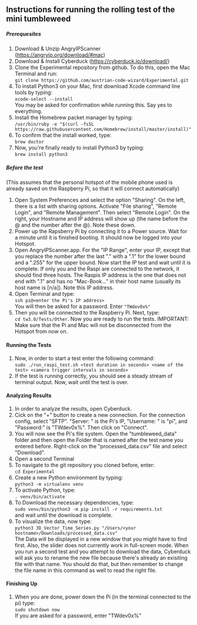 ## **Instructions for running the rolling test of the mini tumbleweed**

##### **Prerequesites** ####
1. Download & Unzip AngryIPScanner (https://angryip.org/download/#mac)
2. Download & Install Cyberduck (https://cyberduck.io/download/)
3. Clone the Experimental repository from github. To do this, open the Mac Terminal and run:<br/>
`git clone https://github.com/austrian-code-wizard/Experimental.git`
4. To install Python3 on your Mac, first download Xcode command line tools by typing:<br/>
`xcode-select --install`  <br/> 
You may be asked for confirmation while running this. Say yes to everything.
5. Install the Homebrew packet manager by typing: <br/>
`/usr/bin/ruby -e "$(curl -fsSL https://raw.githubusercontent.com/Homebrew/install/master/install)"`
6. To confirm that the install worked, type: <br/>
`brew doctor`
7. Now, you're finally ready to install Python3 by typing: <br/>
`brew install python3`

##### **Before the test** ####
(This assumes that the personal hotspot of the mobile phone used is already saved on the Raspberry Pi, so that it will connect automatically)
<br/>
1. Open System Preferences and select the option "Sharing". On the left, there is a list with sharing options. Activate "File sharing", "Remote Login", and "Remote Management".
Then select "Remote Login". On the right, your Hostname and IP address will show up (the name before the @ and the
number after the @). Note these down.
2. Power up the Rapsberry Pi by connecting it to a Power source. Wait for a minute until
it is finished booting. It should now be logged into your Hotspot.
2. Open AngryIPScanner.app. For the "IP Range", enter your IP, except that you replace the number after the last "." with a ".1" for the lower bound and a ".255" for the upper bound.
Now start the IP test and wait until it is complete. If only you and the Raspi are connected
to the network, it should find three hosts. The Raspis IP address is the one that does not 
end with ".1" and has no "Mac-Book..." in their host name (usually its host
name is [n/a]). Note this IP address.
3. Open Terminal and type: <br/>
`ssh pi@<enter the Pi's IP address> ` <br/>
You will then be asked for a password. Enter `"TWdev0x%"`
4. Then you will be connected to the Raspberry Pi. Next, type:<br/>
`cd tw3.0/Tests/Other`. Now you are ready to run the tests. IMPORTANT:
Make sure that the Pi and Mac will not be disconnected from the Hotspot from now on.

#### **Running the Tests** ####
1. Now, in order to start a test enter the following command:<br/>
`sudo ./run_raspi_test.sh <test duration in seconds> <name of the test> <camera trigger intervals in seconds>`
2. If the test is running correctly, you should see a steady stream of terminal output. Now, wait until the test is over.

#### **Analyzing Results** ####
1. In order to analyze the results, open Cyberduck.
2. Cick on the "+" button to create a new connection. For the connection config,
select "SFTP". "Server: " is the Pi's IP, "Username: " is "pi", and "Password:" is 
"TWdev0x%". Then click on "Connect".
3. You will now see the Pi's file system. Open the "tumbleweed_data" folder and then
open the Folder that is named after the test name you entered before. Right-click on the "processed_data.csv" file and select "Download".
4. Open a second Terminal
5. To navigate to the git repository you cloned before, enter:<br/>
`cd Experimental`
6. Create a new Python environment by typing: <br/>
`python3 -m virtualenv venv`
6. To activate Python, type:<br/>
`. venv/bin/activate`
7. To Download the necessary dependencies, type:<br/>
`sudo venv/bin/python3 -m pip install -r requirements.txt` <br/>
and wait until the download is complete.
8. To visualize the data, now type: <br/>
`python3 3D_Vector_Time_Series.py "/Users/<your hostname>/Downloads/processed_data.csv"`<br/>
The Data will be displayed in a new window that you might have to find first. Also, the slider does not 
currently work in full-screen mode.
When you run a second test and you attempt to download the data, Cyberduck will ask you to 
rename the new file because there's already an exisiting file with that name. You should do that,
but then remember to change the file name in this command as well to read
the right file.

#### **Finishing Up** ####
1. When you are done, power down the Pi (in the terminal connected to the pi)
type: <br/>
`sudo shutdown now` <br/>
If you are asked for a password, enter "TWdev0x%"
